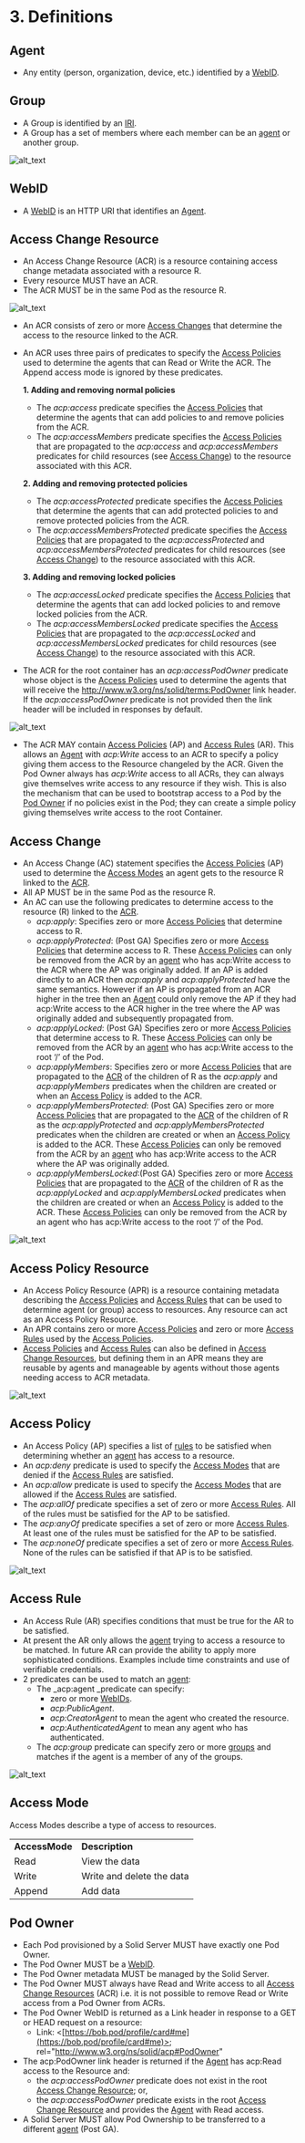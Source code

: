 # 3. Definitions

## Agent

*   Any entity (person, organization, device, etc.) identified by a [WebID](#webid).

## Group

*   A Group is identified by an [IRI](https://en.wikipedia.org/wiki/Internationalized_Resource_Identifier).
*   A Group has a set of members where each member can be an [agent](#agent) or another group. 

![alt_text](diagrams/group.svg "image_tooltip")

## WebID

*   A [WebID](https://dvcs.w3.org/hg/WebID/raw-file/tip/spec/identity-respec.html) is an HTTP URI that identifies an [Agent](#agent). 

## Access Change Resource

*   An Access Change Resource (ACR) is a resource containing access change metadata associated with a resource R.
*   Every resource MUST have an ACR.
*   The ACR MUST be in the same Pod as the resource R.

![alt_text](diagrams/resource-acr.svg "image_tooltip")

*   An ACR consists of zero or more [Access Changes](#access-change) that determine the access to the resource linked to the ACR.
*   An ACR uses three pairs of predicates to specify the [Access Policies](#access-policy) used to determine the agents that can Read or Write the ACR. The Append access mode is ignored by these predicates.

    **1. Adding and removing normal policies**

    *   The _acp:access_ predicate specifies the [Access Policies](#access-policy) that determine the agents that can add policies to and remove policies from the ACR.
    *   The _acp:accessMembers_ predicate specifies the [Access Policies](#access-policy) that are propagated to the _acp:access_ and _acp:accessMembers_ predicates for child resources (see [Access Change](#access-change)) to the resource associated with this ACR.

    **2. Adding and removing protected policies**

    *   The _acp:accessProtected_ predicate specifies the [Access Policies](#access-policy) that determine the agents that can add protected policies to and remove protected policies from the ACR.
    *   The _acp:accessMembersProtected_ predicate specifies the  [Access Policies](#access-policy) that are propagated to the _acp:accessProtected_ and _acp:accessMembersProtected_ predicates for child resources (see [Access Change](#access-change)) to the resource associated with this ACR.

    **3. Adding and removing locked policies**

    *   The _acp:accessLocked_ predicate specifies the [Access Policies](#access-policy) that determine the agents that can add locked policies to and remove locked policies from the ACR.
    *   The _acp:accessMembersLocked_ predicate specifies the  [Access Policies](#access-policy) that are propagated to the _acp:accessLocked_ and _acp:accessMembersLocked_ predicates for child resources (see [Access Change](#access-change)) to the resource associated with this ACR.
*   The ACR for the root container has an _acp:accessPodOwner_ predicate whose object is the [Access Policies](#access-policy) used to determine the agents that will receive the http://www.w3.org/ns/solid/terms:PodOwner link header. If the _acp:accessPodOwner_ predicate is not provided then the link header will be included in responses by default.

![alt_text](diagrams/acr-policies.svg "image_tooltip")


*   The ACR MAY contain [Access Policies](#access-policy) (AP) and [Access Rules](#access-rule) (AR). This allows an [Agent](#agent) with _acp:Write_ access to an ACR to specify a policy giving them access to the Resource changeled by the ACR.  Given the Pod Owner always has _acp:Write_ access to all ACRs, they can always give themselves write access to any resource if they wish. This is also the mechanism that can be used to bootstrap access to a Pod by the [Pod Owner](#pod-owner) if no policies exist in the Pod; they can create a simple policy giving themselves write access to the root Container.


## Access Change

*   An Access Change (AC) statement specifies the [Access Policies](#access-policy) (AP) used to determine the [Access Modes](#access-mode) an agent gets to the resource R linked to the [ACR](#access-change-resource).
*   All AP MUST be in the same Pod as the resource R. 
*   An AC can use the following  predicates to determine access to the resource (R) linked to the [ACR](#access-change-resource).
    *   _acp:apply_: Specifies zero or more [Access Policies](#access-policy) that determine access to R.
    *   _acp:applyProtected_: (Post GA) Specifies zero or more [Access Policies](#access-policy) that determine access to R. These [Access Policies](#access-policy) can only be removed from the ACR by an [agent](#agent) who has acp:Write access to the ACR where the AP was originally added. If an AP is added directly to an ACR then _acp:apply_ and _acp:applyProtected_ have the same semantics. However if an AP is propagated from an ACR higher in the tree then an [Agent](#agent) could only remove the AP if they had acp:Write access to the ACR higher in the tree where the AP was originally added and subsequently propagated from.  
    *   _acp:applyLocked_: (Post GA) Specifies zero or more [Access Policies](#access-policy) that determine access to R. These [Access Policies](#access-policy) can only be removed from the ACR by an [agent](#agent) who has acp:Write access to the root ‘/’ of the Pod.
    *   _acp:applyMembers_: Specifies zero or more [Access Policies](#access-policy) that are propagated to the [ACR](#access-change-resource) of the children of R as the _acp:apply_ and _acp:applyMembers_ predicates when the children are created or when an [Access Policy](#access-change) is added to the ACR.
    *   _acp:applyMembersProtected_: (Post GA) Specifies zero or more [Access Policies](#access-policy) that are propagated to the [ACR](#access-change-resource) of the children of R as the _acp:applyProtected_ and _acp:applyMembersProtected_ predicates when the children are created or when an [Access Policy](#access-change) is added to the ACR. These [Access Policies](#access-policy) can only be removed from the ACR  by an [agent](#agent) who has acp:Write access to the ACR where the AP was originally added.
    *   _acp:applyMembersLocked_:(Post GA) Specifies zero or more [Access Policies](#access-policy) that are propagated to the [ACR](#access-change-resource) of the children of R as the _acp:applyLocked_ and _acp:applyMembersLocked_ predicates when the children are created or when an [Access Policy](#access-change) is added to the ACR. These [Access Policies](#access-policy) can only be removed from the ACR by an agent who has acp:Write access to the root ‘/’ of the Pod.

![alt_text](diagrams/ac-policies.svg "image_tooltip")

## Access Policy Resource

*   An Access Policy Resource (APR) is a resource containing metadata describing the [Access Policies](#access-policy) and [Access Rules](#access-rule) that can be used to determine agent (or group) access to resources. Any resource can act as an Access Policy Resource.
*   An APR contains zero or more [Access Policies](#access-policy) and zero or more [Access Rules](#access-rule) used by the [Access Policies](#access-policy).
*   [Access Policies](#access-policy) and [Access Rules](#access-rule) can also be defined in [Access Change Resources](#access-change-resource), but defining them in an APR means they are reusable by agents and manageable by agents without those agents needing access to ACR metadata. 

![alt_text](diagrams/apr.svg "image_tooltip")

## Access Policy

*   An Access Policy (AP) specifies a list of [rules](#access-rule) to be satisfied when determining whether an [agent](#agent) has access to a resource. 
*   An _acp:deny_ predicate is used to specify the [Access Modes](#access-mode) that are denied if the [Access Rules](#access-rule) are satisfied.
*   An _acp:allow_ predicate is used to specify the [Access Modes](#access-mode) that are allowed if the [Access Rules](#access-rule) are satisfied.
*   The _acp:allOf_ predicate specifies a set of zero or more [Access Rules](#access-rule). All of the rules must be satisfied for the AP to be satisfied.
*   The _acp:anyOf_ predicate specifies a set of zero or more [Access Rules](#access-rule). At least one of the rules must be satisfied for the AP to be satisfied.
*   The _acp:noneOf_ predicate specifies a set of zero or more [Access Rules](#access-rule). None of the rules can be satisfied if that AP is to be satisfied.

![alt_text](diagrams/ap.svg "image_tooltip")

## Access Rule

*   An Access Rule (AR) specifies conditions that must be true for the AR to be satisfied.
*   At present the AR only allows the [agent](#agent) trying to access a resource to be matched. In future AR can provide the ability to apply more sophisticated conditions. Examples include time constraints and use of verifiable credentials.
*   2 predicates can be used to match an [agent](#agent):
    *   The _acp:agent _predicate can specify:
        *   zero or more [WebIDs](#webid).
        *   _acp:PublicAgent_.
        *   _acp:CreatorAgent_ to mean the agent who created the resource.
        *   _acp:AuthenticatedAgent_ to mean any agent who has authenticated.
    *   The _acp:group_ predicate can specify zero or more [groups](#group) and matches if the agent is a member of any of the groups. 

![alt_text](diagrams/ar.svg "image_tooltip")

## Access Mode

Access Modes describe a type of access to resources.

<table>
  <tr>
   <td><strong>AccessMode</strong>
   </td>
   <td><strong>Description</strong>
   </td>
  </tr>
  <tr>
   <td>Read
   </td>
   <td>View the data
   </td>
  </tr>
  <tr>
   <td>Write
   </td>
   <td>Write and delete the data
   </td>
  </tr>
  <tr>
   <td>Append
   </td>
   <td>Add data
   </td>
  </tr>
</table>

## Pod Owner 

*   Each Pod provisioned by a Solid Server MUST have exactly one Pod Owner.
*   The Pod Owner MUST be a [WebID](#webid).
*   The Pod Owner metadata MUST be managed by the Solid Server.
*   The Pod Owner MUST always have Read and Write access to all [Access Change Resources](#access-change-resource) (ACR) i.e. it is not possible to remove Read or Write access from a Pod Owner from ACRs.
*   The Pod Owner WebID is returned as a Link header in response to a GET or HEAD request on a resource:
    *   Link: &lt;[https://bob.pod/profile/card#me](https://bob.pod/profile/card#me)>; rel="http://www.w3.org/ns/solid/acp#PodOwner"
*   The acp:PodOwner link header is returned if the [Agent](#agent) has acp:Read access to the Resource and:
    *   the _acp:accessPodOwner_ predicate does not exist in the root [Access Change Resource](#access-change-resource); or,
    *   the _acp:accessPodOwner_ predicate exists in the root [Access Change Resource](#access-change-resource) and provides the [Agent](#agent) with Read access.
*   A Solid Server MUST allow Pod Ownership to be transferred to a different [agent](#agent) (Post GA).
